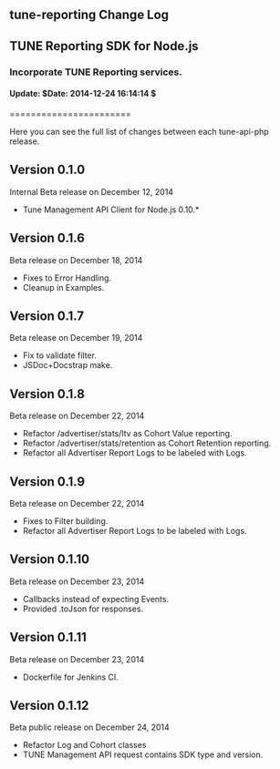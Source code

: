 <h2>tune-reporting Change Log</h2>
<h2>TUNE Reporting SDK for Node.js</h2>
<h3>Incorporate TUNE Reporting services.</h3>
<h4>Update:  $Date: 2014-12-24 16:14:14 $</h4>
=======================

Here you can see the full list of changes between each tune-api-php release.

Version 0.1.0
--------------

Internal Beta release on December 12, 2014
* Tune Management API Client for Node.js 0.10.*

Version 0.1.6
--------------

Beta release on December 18, 2014
* Fixes to Error Handling.
* Cleanup in Examples.

Version 0.1.7
--------------

Beta release on December 19, 2014
* Fix to validate filter.
* JSDoc+Docstrap make.

Version 0.1.8
--------------

Beta release on December 22, 2014
* Refactor /advertiser/stats/ltv as Cohort Value reporting.
* Refactor /advertiser/stats/retention as Cohort Retention reporting.
* Refactor all Advertiser Report Logs to be labeled with Logs.

Version 0.1.9
--------------

Beta release on December 22, 2014
* Fixes to Filter building.
* Refactor all Advertiser Report Logs to be labeled with Logs.

Version 0.1.10
--------------

Beta release on December 23, 2014
* Callbacks instead of expecting Events.
* Provided .toJson for responses.

Version 0.1.11
--------------

Beta release on December 23, 2014
* Dockerfile for Jenkins CI.

Version 0.1.12
--------------

Beta public release on December 24, 2014
* Refactor Log and Cohort classes
* TUNE Management API request contains SDK type and version.
